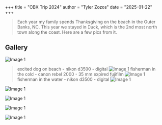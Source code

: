 +++
title = "OBX Trip 2024"
author = "Tyler Zozos"
date = "2025-01-22"
+++

>Each year my family spends Thanksgiving on the beach in the Outer Banks, NC.  This year we stayed in Duck, which is the 2nd most north town along the coast.  Here are a few pics from it. 

## Gallery
![Image 1](/images/gallery0001/image1.jpg)
>excited dog on beach - nikon d3500 - digital
![Image 1](/images/gallery0001/image2.jpg)
>fisherman in the cold - canon rebel 2000 - 35 mm expired fujifilm
![Image 1](/images/gallery0001/image3.jpg)
>fisherman in the water - nikon d3500 - digital
![Image 1](/images/gallery0001/image4.jpg)
>
![Image 1](/images/gallery0001/image5.jpg)
>
![Image 1](/images/gallery0001/image6.jpg)
>
![Image 1](/images/gallery0001/image7.jpg)
>
![Image 1](/images/gallery0001/image8.jpg)
>